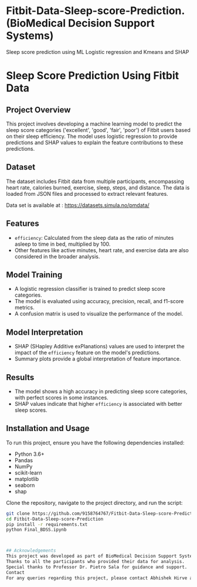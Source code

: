# Fitbit-Data-Sleep-score-Prediction. (BioMedical Decision Support Systems)
Sleep score prediction using ML Logistic regression and Kmeans and SHAP 
# Sleep Score Prediction Using Fitbit Data

## Project Overview
This project involves developing a machine learning model to predict the sleep score categories ('excellent', 'good', 'fair', 'poor') of Fitbit users based on their sleep efficiency. The model uses logistic regression to provide predictions and SHAP values to explain the feature contributions to these predictions.

## Dataset
The dataset includes Fitbit data from multiple participants, encompassing heart rate, calories burned, exercise, sleep, steps, and distance. The data is loaded from JSON files and processed to extract relevant features.

Data set is available at : https://datasets.simula.no/pmdata/
## Features
- `efficiency`: Calculated from the sleep data as the ratio of minutes asleep to time in bed, multiplied by 100.
- Other features like active minutes, heart rate, and exercise data are also considered in the broader analysis.

## Model Training
- A logistic regression classifier is trained to predict sleep score categories.
- The model is evaluated using accuracy, precision, recall, and f1-score metrics.
- A confusion matrix is used to visualize the performance of the model.

## Model Interpretation
- SHAP (SHapley Additive exPlanations) values are used to interpret the impact of the `efficiency` feature on the model's predictions.
- Summary plots provide a global interpretation of feature importance.

## Results
- The model shows a high accuracy in predicting sleep score categories, with perfect scores in some instances.
- SHAP values indicate that higher `efficiency` is associated with better sleep scores.

## Installation and Usage
To run this project, ensure you have the following dependencies installed:
- Python 3.6+
- Pandas
- NumPy
- scikit-learn
- matplotlib
- seaborn
- shap

Clone the repository, navigate to the project directory, and run the script:
```bash
git clone https://github.com/9158764767/Fitbit-Data-Sleep-score-Prediction..git
cd Fitbit-Data-Sleep-score-Prediction
pip install -r requirements.txt
python Final_BDSS.ipynb



## Acknowledgements
This project was developed as part of BioMedical Decision Support Systems at University of Verona.
Thanks to all the participants who provided their data for analysis.
Special thanks to Professor Dr. Pietro Sala for guidance and support.
Contact
For any queries regarding this project, please contact Abhishek Hirve at abhishek.hirve@yahoo.com
